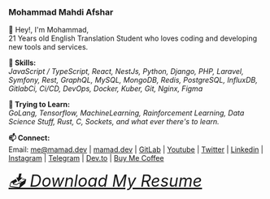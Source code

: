 ### Mohammad Mahdi Afshar

👋 Hey!, I'm Mohammad,</br>
21 Years old English Translation Student who loves coding and developing new tools and services.


**📄 Skills:**</br>
_JavaScript / TypeScript, React, NestJs, Python, Django, PHP, Laravel, Symfony, Rest, GraphQL, MySQL, MongoDB, Redis, PostgreSQL, InfluxDB, GitlabCi, Ci/CD, DevOps, Docker, Kuber, Git, Nginx, Figma_

**🎯 Trying to Learn:**</br>
_GoLang, Tensorflow, MachineLearning, Rainforcement Learning, Data Science Stuff, Rust, C, Sockets, and what ever there's to learn._

**📫 Connect:**</br>
Email: [me@mamad.dev](mailto:me@mamad.dev) 
| [mamad.dev](https://mamad.dev) 
| [GitLab](https://gitlab.com/reloadlife) 
| [Youtube](https://www.youtube.com/channel/UCjTZIBpln06RcS53oUIiCDA) 
| [Twitter](https://twitter.com/mamad_dev) 
| [Linkedin](https://www.linkedin.com/in/reloadlife/) 
| [Instagram](https://www.instagram.com/mamad.dev/) 
| [Telegram](https://t.me/reloadlife/) 
| [Dev.to](https://dev.to/mamad_dev) 
| [Buy Me Coffee](buymeacoffee.com/reloadlife)

_<font size='6'>[📥 Download My Resume](https://mamad.dev/resume.pdf)</span>_

